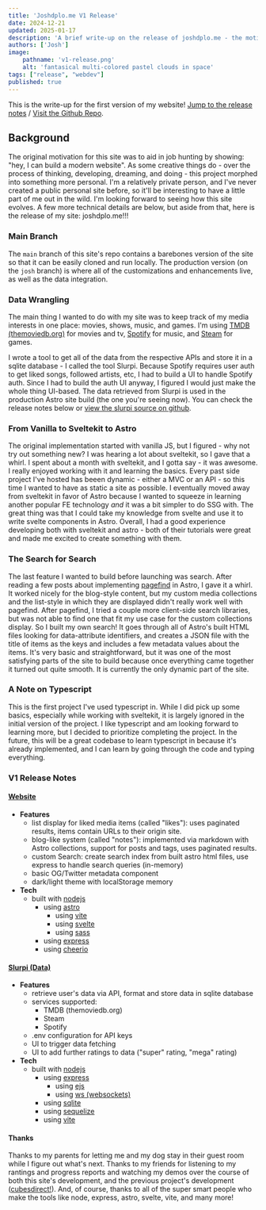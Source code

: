 ```yaml
---
title: 'Joshdplo.me V1 Release'
date: 2024-12-21
updated: 2025-01-17
description: 'A brief write-up on the release of joshdplo.me - the motivation, the process, and the release notes.'
authors: ['Josh']
image:
    pathname: 'v1-release.png'
    alt: 'fantasical multi-colored pastel clouds in space'
tags: ["release", "webdev"]
published: true
---
```

This is the write-up for the first version of my website! [Jump to the release notes](#v1-release-notes) / [Visit the Github Repo](https://github.com/joshdplo/joshdplo.me).

## Background
The original motivation for this site was to aid in job hunting by showing: "hey, I can build a modern website". As some creative things do - over the process of thinking, developing, dreaming, and doing - this project morphed into something more personal. I'm a relatively private person, and I've never created a public personal site before, so it'll be interesting to have a little part of me out in the wild. I'm looking forward to seeing how this site evolves. A few more technical details are below, but aside from that, here is the release of my site: joshdplo.me!!!

### Main Branch
The `main` branch of this site's repo contains a barebones version of the site so that it can be easily cloned and run locally. The production version (on the `josh` branch) is where all of the customizations and enhancements live, as well as the data integration.

### Data Wrangling
The main thing I wanted to do with my site was to keep track of my media interests in one place: movies, shows, music, and games. I'm using [TMDB (themoviedb.org)](https://www.themoviedb.org/) for movies and tv, [Spotify](https://open.spotify.com) for music, and [Steam](https://steampowered.com) for games.

I wrote a tool to get all of the data from the respective APIs and store it in a sqlite database - I called the tool Slurpi. Because Spotify requires user auth to get liked songs, followed artists, etc, I had to build a UI to handle Spotify auth. Since I had to build the auth UI anyway, I figured I would just make the whole thing UI-based. The data retrieved from Slurpi is used in the production Astro site build (the one you're seeing now). You can check the release notes below or [view the slurpi source on github](https://github.com/joshdplo/slurpi).

### From Vanilla to Sveltekit to Astro
The original implementation started with vanilla JS, but I figured - why not try out something new? I was hearing a lot about sveltekit, so I gave that a whirl. I spent about a month with sveltekit, and I gotta say - it was awesome. I really enjoyed working with it and learning the basics. Every past side project I've hosted has beeen dynamic - either a MVC or an API - so this time I wanted to have as static a site as possible. I eventually moved away from sveltekit in favor of Astro because I wanted to squeeze in learning another popular FE technology *and* it was a bit simpler to do SSG with. The great thing was that I could take my knowledge from svelte and use it to write svelte components in Astro. Overall, I had a good experience developing both with sveltekit and astro - both of their tutorials were great and made me excited to create something with them.

### The Search for Search
The last feature I wanted to build before launching was search. After reading a few posts about implementing [pagefind](https://pagefind.app/) in Astro, I gave it a whirl. It worked nicely for the blog-style content, but my custom media collections and the list-style in which they are displayed didn't really work well with pagefind. After pagefind, I tried a couple more client-side search libraries, but was not able to find one that fit my use case for the custom collections display. So I built my own search! It goes through all of Astro's built HTML files looking for data-attribute identifiers, and creates a JSON file with the title of items as the keys and includes a few metadata values about the items. It's very basic and straightforward, but it was one of the most satisfying parts of the site to build because once everything came together it turned out quite smooth. It is currently the only dynamic part of the site.

### A Note on Typescript
This is the first project I've used typescript in. While I did pick up some basics, especially while working with sveltekit, it is largely ignored in the initial version of the project. I like typescript and am looking forward to learning more, but I decided to prioritize completing the project. In the future, this will be a great codebase to learn typescript in because it's already implemented, and I can learn by going through the code and typing everything.

### V1 Release Notes
#### [Website](https://github.com/joshdplo/joshdplo.me)
- **Features**
  - list display for liked media items (called "likes"): uses paginated results, items contain URLs to their origin site.
  - blog-like system (called "notes"): implemented via markdown with Astro collections, support for posts and tags, uses paginated results.
  - custom Search: create search index from built astro html files, use express to handle search queries (in-memory)
  - basic OG/Twitter metadata component
  - dark/light theme with localStorage memory
- **Tech**
  - built with [nodejs](https://nodejs.org/en)
    - using [astro](https://astro.build)
      - using [vite](https://vite.dev)
      - using [svelte](https://svelte.dev)
      - using [sass](https://sass-lang.com/)
    - using [express](https://expressjs.com/)
    - using [cheerio](https://cheerio.js.org/)

#### [Slurpi (Data)](https://github.com/joshdplo/slurpi)
- **Features**
  - retrieve user's data via API, format and store data in sqlite database
  - services supported:
    - TMDB (themoviedb.org)
    - Steam
    - Spotify
  - .env configuration for API keys
  - UI to trigger data fetching
  - UI to add further ratings to data ("super" rating, "mega" rating)
- **Tech**
  - built with [nodejs](https://nodejs.org/en)
    - using [express](https://expressjs.com/)
      - using [ejs](https://ejs.co/)
      - using [ws (websockets)](https://github.com/websockets/ws)
    - using [sqlite](https://www.sqlite.org/)
    - using [sequelize](https://sequelize.org/)
    - using [vite](https://vite.dev/)

#### Thanks
Thanks to my parents for letting me and my dog stay in their guest room while I figure out what's next. Thanks to my friends for listening to my rantings and progress reports and watching my demos over the course of both this site's development, and the previous project's development ([cubesdirect!](https://github.com/joshdplo/cubesdirect-vanilla)). And, of course, thanks to all of the super smart people who make the tools like node, express, astro, svelte, vite, and many more!